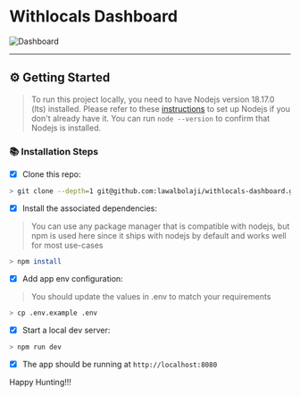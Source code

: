 # Withlocals Dashboard

![Dashboard](https://github.com/lawalbolaji/withlocals-dashboard/blob/main/docs/dash.png?raw=true)

------

## ⚙️ Getting Started

> To run this project locally, you need to have Nodejs version 18.17.0 (lts) installed. Please refer to these [instructions](https://nodejs.org/en/download/package-manager) to set up Nodejs if you don't already have it. You can run `node --version` to confirm that Nodejs is installed.

### 📚 Installation Steps

- [x] Clone this repo:

```sh
> git clone --depth=1 git@github.com:lawalbolaji/withlocals-dashboard.git
```

- [x] Install the associated dependencies:

> You can use any package manager that is compatible with nodejs, but npm is used here since it ships with nodejs by default and works well for most use-cases

```sh
> npm install
```

- [x] Add app env configuration:

> You should update the values in .env to match your requirements

```sh
> cp .env.example .env
```

- [x] Start a local dev server:

```sh
> npm run dev
```

- [x] The app should be running at `http://localhost:8080`

Happy Hunting!!!
